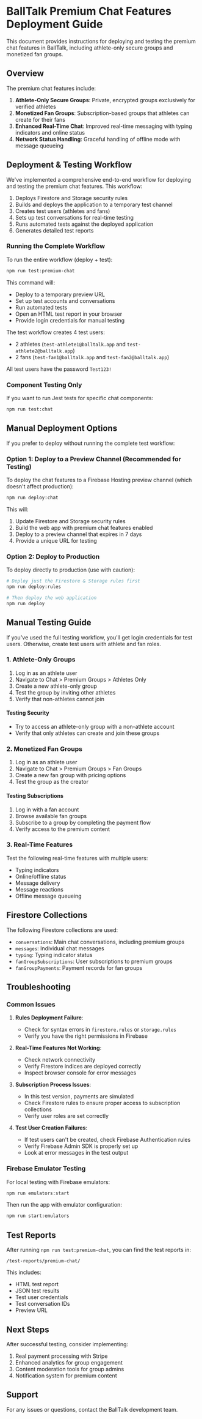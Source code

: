# BallTalk Premium Chat Features Deployment Guide

This document provides instructions for deploying and testing the premium chat features in BallTalk, including athlete-only secure groups and monetized fan groups.

## Overview

The premium chat features include:

1. **Athlete-Only Secure Groups**: Private, encrypted groups exclusively for verified athletes
2. **Monetized Fan Groups**: Subscription-based groups that athletes can create for their fans
3. **Enhanced Real-Time Chat**: Improved real-time messaging with typing indicators and online status
4. **Network Status Handling**: Graceful handling of offline mode with message queueing

## Deployment & Testing Workflow

We've implemented a comprehensive end-to-end workflow for deploying and testing the premium chat features. This workflow:

1. Deploys Firestore and Storage security rules
2. Builds and deploys the application to a temporary test channel
3. Creates test users (athletes and fans)
4. Sets up test conversations for real-time testing
5. Runs automated tests against the deployed application
6. Generates detailed test reports

### Running the Complete Workflow

To run the entire workflow (deploy + test):

```bash
npm run test:premium-chat
```

This command will:
- Deploy to a temporary preview URL
- Set up test accounts and conversations
- Run automated tests
- Open an HTML test report in your browser
- Provide login credentials for manual testing

The test workflow creates 4 test users:
- 2 athletes (`test-athlete1@balltalk.app` and `test-athlete2@balltalk.app`)
- 2 fans (`test-fan1@balltalk.app` and `test-fan2@balltalk.app`)

All test users have the password `Test123!`

### Component Testing Only

If you want to run Jest tests for specific chat components:

```bash
npm run test:chat
```

## Manual Deployment Options

If you prefer to deploy without running the complete test workflow:

### Option 1: Deploy to a Preview Channel (Recommended for Testing)

To deploy the chat features to a Firebase Hosting preview channel (which doesn't affect production):

```bash
npm run deploy:chat
```

This will:
1. Update Firestore and Storage security rules
2. Build the web app with premium chat features enabled
3. Deploy to a preview channel that expires in 7 days
4. Provide a unique URL for testing

### Option 2: Deploy to Production

To deploy directly to production (use with caution):

```bash
# Deploy just the Firestore & Storage rules first
npm run deploy:rules

# Then deploy the web application
npm run deploy
```

## Manual Testing Guide

If you've used the full testing workflow, you'll get login credentials for test users. Otherwise, create test users with athlete and fan roles.

### 1. Athlete-Only Groups

1. Log in as an athlete user
2. Navigate to Chat > Premium Groups > Athletes Only
3. Create a new athlete-only group
4. Test the group by inviting other athletes
5. Verify that non-athletes cannot join

#### Testing Security

- Try to access an athlete-only group with a non-athlete account
- Verify that only athletes can create and join these groups

### 2. Monetized Fan Groups

1. Log in as an athlete user
2. Navigate to Chat > Premium Groups > Fan Groups
3. Create a new fan group with pricing options
4. Test the group as the creator

#### Testing Subscriptions

1. Log in with a fan account
2. Browse available fan groups
3. Subscribe to a group by completing the payment flow
4. Verify access to the premium content

### 3. Real-Time Features

Test the following real-time features with multiple users:

- Typing indicators
- Online/offline status
- Message delivery
- Message reactions
- Offline message queueing

## Firestore Collections

The following Firestore collections are used:

- `conversations`: Main chat conversations, including premium groups
- `messages`: Individual chat messages
- `typing`: Typing indicator status
- `fanGroupSubscriptions`: User subscriptions to premium groups
- `fanGroupPayments`: Payment records for fan groups

## Troubleshooting

### Common Issues

1. **Rules Deployment Failure**:
   - Check for syntax errors in `firestore.rules` or `storage.rules`
   - Verify you have the right permissions in Firebase

2. **Real-Time Features Not Working**:
   - Check network connectivity
   - Verify Firestore indices are deployed correctly
   - Inspect browser console for error messages

3. **Subscription Process Issues**:
   - In this test version, payments are simulated
   - Check Firestore rules to ensure proper access to subscription collections
   - Verify user roles are set correctly

4. **Test User Creation Failures**:
   - If test users can't be created, check Firebase Authentication rules
   - Verify Firebase Admin SDK is properly set up
   - Look at error messages in the test output

### Firebase Emulator Testing

For local testing with Firebase emulators:

```bash
npm run emulators:start
```

Then run the app with emulator configuration:

```bash
npm run start:emulators
```

## Test Reports

After running `npm run test:premium-chat`, you can find the test reports in:

```
/test-reports/premium-chat/
```

This includes:
- HTML test report
- JSON test results
- Test user credentials
- Test conversation IDs
- Preview URL

## Next Steps

After successful testing, consider implementing:

1. Real payment processing with Stripe
2. Enhanced analytics for group engagement
3. Content moderation tools for group admins
4. Notification system for premium content

## Support

For any issues or questions, contact the BallTalk development team. 